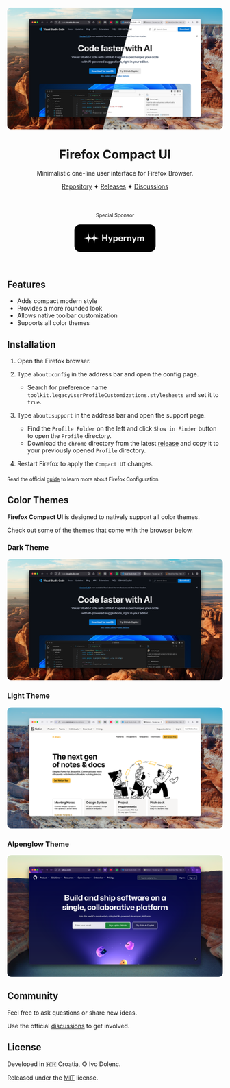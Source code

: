<p align="center">
  <img alt="Firefox Compact UI" src="./media/cover.png">
</p>

<h1 align="center">Firefox Compact UI</h1>

<p align="center">Minimalistic one-line user interface for Firefox Browser.</p>

<p align="center">
  <a href="https://github.com/ivodolenc/firefox-compact">Repository</a>
  <span>✦</span>
  <a href="https://github.com/ivodolenc/firefox-compact/releases">Releases</a>
  <span>✦</span>
  <a href="https://github.com/ivodolenc/firefox-compact/discussions">Discussions</a>
</p>

<br>

<p align="center">
  <sub>Special Sponsor</sub>
</p>

<p align="center">
  <a title="Hypernym Studio" href="https://github.com/hypernym-studio">
    <img alt="Hypernym Studio" width="190" src="./media/hypernym-logo.svg">
  </a>
</p>

<br>

## Features

- Adds compact modern style
- Provides a more rounded look
- Allows native toolbar customization
- Supports all color themes

## Installation

1. Open the Firefox browser.

2. Type `about:config` in the address bar and open the config page.

   - Search for preference name `toolkit.legacyUserProfileCustomizations.stylesheets` and set it to `true`.

3. Type `about:support` in the address bar and open the support page.

   - Find the `Profile Folder` on the left and click `Show in Finder` button to open the `Profile` directory.
   - Download the `chrome` directory from the latest [release](https://github.com/ivodolenc/firefox-compact/releases) and copy it to your previously opened `Profile` directory.

4. Restart Firefox to apply the `Compact UI` changes.

<sub>Read the official <a href="https://support.mozilla.org/en-US/kb/contributors-guide-firefox-advanced-customization">guide</a> to learn more about Firefox Configuration.</sub>

## Color Themes

**Firefox Compact UI** is designed to natively support all color themes.

Check out some of the themes that come with the browser below.

### Dark Theme

<p align="center">
  <img alt="Dark Compact UI" src="./media/dark-theme.png">
</p>

### Light Theme

<p align="center">
  <img alt="Light Compact UI" src="./media/light-theme.png">
</p>

### Alpenglow Theme

<p align="center">
  <img alt="Alpenglow Compact UI" src="./media/alpenglow-theme.png">
</p>

## Community

Feel free to ask questions or share new ideas.

Use the official [discussions](https://github.com/ivodolenc/firefox-compact/discussions) to get involved.

## License

Developed in 🇭🇷 Croatia, © Ivo Dolenc.

Released under the [MIT](LICENSE.txt) license.
